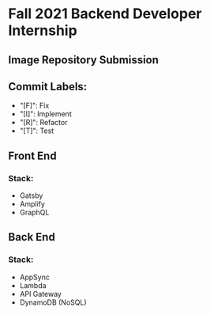 # Fall 2021 Backend Developer Internship
## Image Repository Submission

## Commit Labels:
- "[F]": Fix
- "[I]": Implement
- "[R]": Refactor
- "[T]": Test

## Front End
### Stack:
  - Gatsby
  - Amplify
  - GraphQL


## Back End
### Stack:
  - AppSync
  - Lambda
  - API Gateway
  - DynamoDB (NoSQL)

